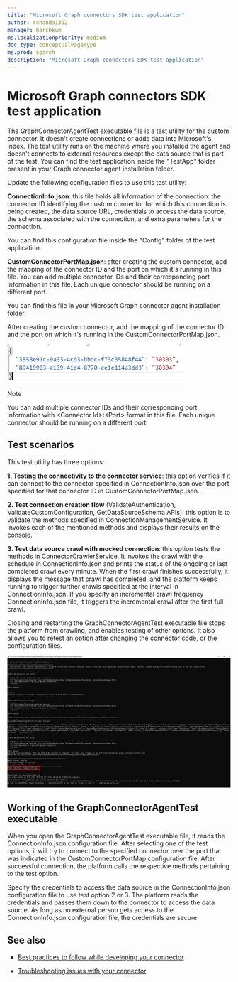 ```yaml
---
title: "Microsoft Graph connectors SDK test application"
author: rchanda1392
manager: harshkum
ms.localizationpriority: medium
doc_type: conceptualPageType
ms.prod: search
description: "Microsoft Graph connectors SDK test application"
---
```


# Microsoft Graph connectors SDK test application

The GraphConnectorAgentTest executable file is a test utility for the custom connector. It doesn't create connections or adds data into Microsoft's index. The test utility runs on the machine where you installed the agent and doesn't connects to external resources except the data source that is part of the test.
You can find the test application inside the "TestApp" folder present in your Graph connector agent installation folder.

Update the following configuration files to use this test utility:

**ConnectionInfo.json**: this file holds all information of the connection: the connector ID identifying the custom connector for which this connection is being created, the data source URL, credentials to access the data source, the schema associated with the connection, and extra parameters for the connection.

You can find this configuration file inside the "Config" folder of the test application.

**CustomConnectorPortMap.json**: after creating the custom connector, add the mapping of the connector ID and the port on which it's running in this file. You can add multiple connector IDs and their corresponding port information in this file. Each unique connector should be running on a different port.

You can find this file in your Microsoft Graph connector agent installation folder.

After creating the custom connector, add the mapping of the connector ID and the port on which it's running in the CustomConnectorPortMap.json.

![Port mapping graphics](images/connectors-sdk/port.png)

>[!Note]
>You can add multiple connector IDs and their corresponding port information with \<Connector Id>:\<Port> format in this file. Each unique connector should be running on a different port.

## Test scenarios

This test utility has three options:

**1. Testing the connectivity to the connector service**: this option verifies if it can connect to the connector specified in ConnectionInfo.json over the port specified for that connector ID in CustomConnectorPortMap.json.

**2. Test connection creation flow** (ValidateAuthentication, ValidateCustomConfiguration, GetDataSourceSchema APIs): this option is to validate the methods specified in ConnectionManagementService. It invokes each of the mentioned methods and displays their results on the console.

**3. Test data source crawl with mocked connection**: this option tests the methods in ConnectorCrawlerService. It invokes the crawl with the schedule in ConnectionInfo.json and prints the status of the ongoing or last completed crawl every minute. When the first crawl finishes successfully, it displays the message that crawl has completed, and the platform keeps running to trigger further crawls specified at the interval in ConnectionInfo.json. If you specify an incremental crawl frequency ConnectionInfo.json file, it triggers the incremental crawl after the first full crawl.

Closing and restarting the GraphConnectorAgentTest executable file stops the platform from crawling, and enables testing of other options. It also allows you to retest an option after changing the connector code, or the configuration files.

![Crawl testing](images/connectors-sdk/testcomplete.png)

## Working of the GraphConnectorAgentTest executable

When you open the GraphConnectorAgentTest executable file, it reads the ConnectionInfo.json configuration file. After selecting one of the test options, it will try to connect to the specified connector over the port that was indicated in the CustomConnectorPortMap configuration file. After successful connection, the platform calls the respective methods pertaining to the test option.

Specify the credentials to access the data source in the ConnectionInfo.json configuration file to use test option 2 or 3. The platform reads the credentials and passes them down to the connector to access the data source. As long as no external person gets access to the ConnectionInfo.json configuration file, the credentials are secure.

## See also

* [Best practices to follow while developing your connector](/graph/custom-connector-sdk-best-practices)

* [Troubleshooting issues with your connector](/graph/custom-connector-sdk-troubleshooting)
